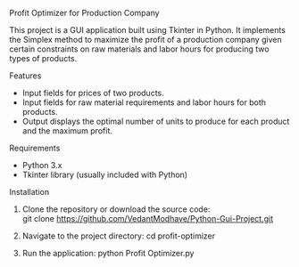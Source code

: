Profit Optimizer for Production Company

This project is a GUI application built using Tkinter in Python. It implements the Simplex method to maximize the profit of a production company given certain constraints on raw materials and labor hours for producing two types of products. 

Features
- Input fields for prices of two products.
- Input fields for raw material requirements and labor hours for both products.
- Output displays the optimal number of units to produce for each product and the maximum profit.

Requirements
- Python 3.x
- Tkinter library (usually included with Python)

Installation
1. Clone the repository or download the source code:   
   git clone https://github.com/VedantModhave/Python-Gui-Project.git
  
2. Navigate to the project directory:
   cd profit-optimizer

3. Run the application:
   python Profit Optimizer.py
